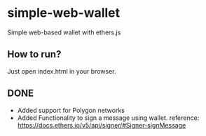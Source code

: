 # simple-web-wallet

Simple web-based wallet with ethers.js

## How to run?

Just open index.html in your browser.

## DONE 

- Added support for Polygon networks
- Added Functionality to sign a message using wallet. reference: https://docs.ethers.io/v5/api/signer/#Signer-signMessage
